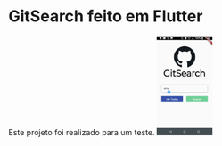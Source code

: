 # GitSearch feito em Flutter 
 Este projeto foi realizado para um teste.
 <img src="1.png" width=100>
